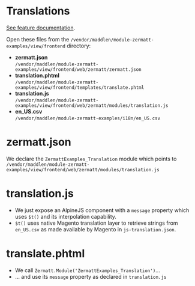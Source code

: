 # Translations

[See feature documentation](../features/translation).

Open these files from the `/vendor/maddlen/module-zermatt-examples/view/frontend` directory:

- **zermatt.json** <br/> `/vendor/maddlen/module-zermatt-examples/view/frontend/web/zermatt/zermatt.json`
- **translation.phtml** <br/> `/vendor/maddlen/module-zermatt-examples/view/frontend/templates/translate.phtml`
- **translation.js** <br/> `/vendor/maddlen/module-zermatt-examples/view/frontend/web/zermatt/modules/translation.js`
- **en_US.csv** <br/> `/vendor/maddlen/module-zermatt-examples/i18n/en_US.csv`

# zermatt.json

We declare the `ZermattExamples_Translation` module which points to `/vendor/maddlen/module-zermatt-examples/view/frontend/web/zermatt/modules/translation.js`

# translation.js

- We just expose an AlpineJS component with a `message` property which uses `$t()` and its interpolation capability.
- `$t()` uses native Magento translation layer to retrieve strings from `en_US.csv` as made available by Magento in `js-translation.json`.

# translate.phtml

- We call `Zermatt.Module('ZermattExamples_Translation')`...
- ... and use its `message` property as declared in `translation.js`
